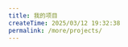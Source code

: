 ```yaml
---
title: 我的项目
createTime: 2025/03/12 19:32:38
permalink: /more/projects/
---
```


<CardGrid>
  <RepoCard repo="PinkDopeyBug/pinkdopeybug-theme" />
  <RepoCard repo="PinkDopeyBug/blog" />
  <RepoCard repo="PinkDopeyBug/aeolian-design" />
</CardGrid>
